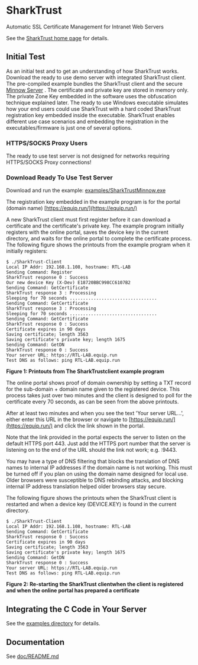 # SharkTrust
Automatic SSL Certificate Management for Intranet Web Servers

See the [SharkTrust home page](https://realtimelogic.com/services/SharkTrust/) for details.

## Initial Test

As an initial test and to get an understanding of how SharkTrust
works. Download the ready to use demo server with integrated
SharkTrust client. The pre-compiled example bundles the SharkTrust
client and the secure
[Minnow Server](https://realtimelogic.com/products/sharkssl/minnow-server/)
. The certificate and private key are stored in memory only. The
private Zone Key embedded in the software uses the obfuscation
technique explained later. The ready to use Windows
executable simulates how your end users could use SharkTrust with
a hard coded SharkTrust registration key embedded inside the
executable. SharkTrust enables different use case scenarios and
embedding the registration in the executables/firmware is just one
of several options.

### HTTPS/SOCKS Proxy Users

The ready to use test server is not designed for networks requiring HTTPS/SOCKS Proxy connections!

### Download Ready To Use Test Server
Download and run the example: [examples/SharkTrustMinnow.exe](examples/SharkTrustMinnow.exe)

The registration key embedded in the example program is for the
portal (domain name) [https://equip.run/](https://equip.run/)

A new SharkTrust client must first register before it can
download a certificate and the certificate's private key. The
example program initially registers with the online portal, saves
the device key in the current directory, and waits for the online
portal to complete the certificate process. The following figure
shows the printouts from the example program when it initially
registers:

```
$ ./SharkTrust-Client
Local IP Addr: 192.168.1.108, hostname: RTL-LAB
Sending Command: Register
SharkTrust response 0 : Success
Our new device Key (X-Dev) E18720BBC998CC6107B2
Sending Command: GetCertificate
SharkTrust response 3 : Processing
Sleeping for 70 seconds .................................
Sending Command: GetCertificate
SharkTrust response 3 : Processing
Sleeping for 70 seconds .................................
Sending Command: GetCertificate
SharkTrust response 0 : Success
Certificate expires in 90 days
Saving certificate; length 3563
Saving certificate's private key; length 1675
Sending Command: GetDN
SharkTrust response 0 : Success
Your server URL: https://RTL-LAB.equip.run
Test DNS as follows: ping RTL-LAB.equip.run
```
**Figure 1: Printouts from The SharkTrustclient example program**

The online portal shows proof of domain ownership by
setting a TXT record for the sub-domain + domain name given to the
registered device. This process takes just over two minutes and the
client is designed to poll for the certificate every 70 seconds, as
can be seen from the above printouts.

After at least two minutes and when you see the text 'Your server
URL...', either enter this URL in the browser or navigate to
[https://equip.run/](https://equip.run/) and click the link shown in
the portal.

Note that the link provided in the portal expects the server to listen
on the default HTTPS port 443. Just add the HTTPS port number that the
server is listening on to the end of the URL should the link not work;
e.g. :9443.

You may have a type of DNS filtering that blocks the translation of
DNS names to internal IP addresses if the domain name is not
working. This must be turned off if you plan on using the domain name
designed for local use. Older browsers were susceptible to DNS
rebinding attacks, and blocking internal IP address translation helped
older browsers stay secure.

The following figure shows the printouts when the SharkTrust
client is restarted and when a device key (DEVICE.KEY) is found in
the current directory.

```
$ ./SharkTrust-Client
Local IP Addr: 192.168.1.108, hostname: RTL-LAB
Sending Command: GetCertificate
SharkTrust response 0 : Success
Certificate expires in 90 days
Saving certificate; length 3563
Saving certificate's private key; length 1675
Sending Command: GetDN
SharkTrust response 0 : Success
Your server URL: https://RTL-LAB.equip.run
Test DNS as follows: ping RTL-LAB.equip.run
```
**Figure 2: Re-starting the SharkTrust clientwhen the client is registered and when the online portal has prepared a certificate**

## Integrating the C Code in Your Server

See the [examples directory](examples/README.md) for details.


## Documentation

See [doc/README.md](doc/README.md)
